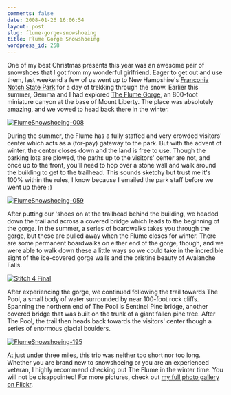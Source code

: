 ```yaml
---
comments: false
date: 2008-01-26 16:06:54
layout: post
slug: flume-gorge-snowshoeing
title: Flume Gorge Snowshoeing
wordpress_id: 258
---
```


One of my best Christmas presents this year was an awesome pair of snowshoes that I got from my wonderful girlfriend. Eager to get out and use them, last weekend a few of us went up to New Hampshire's [Franconia Notch State Park](http://www.franconianotchstatepark.com/) for a day of trekking through the snow. Earlier this summer, Gemma and I had explored [The Flume Gorge](http://www.visitnh.gov/flume/index.html), an 800-foot miniature canyon at the base of Mount Liberty. The place was absolutely amazing, and we vowed to head back there in the winter.



[![FlumeSnowshoeing-008](http://farm3.static.flickr.com/2290/2210322329_6d2b2bd948.jpg)](http://www.flickr.com/photos/geldmacher/2210322329/)



During the summer, the Flume has a fully staffed and very crowded visitors' center which acts as a (for-pay) gateway to the park. But with the advent of winter, the center closes down and the land is free to use. Though the parking lots are plowed, the paths up to the visitors' center are not, and once up to the front, you'll need to hop over a stone wall and walk around the building to get to the trailhead. This sounds sketchy but trust me it's 100% within the rules, I know because I emailed the park staff before we went up there :)



[![FlumeSnowshoeing-059](http://farm3.static.flickr.com/2012/2211156046_1551d42ea5.jpg)](http://www.flickr.com/photos/geldmacher/2211156046/)



After putting our 'shoes on at the trailhead behind the building, we headed down the trail and across a covered bridge which leads to the beginning of the gorge. In the summer, a series of boardwalks takes you through the gorge, but these are pulled away when the Flume closes for winter. There are some permanent boardwalks on either end of the gorge, though, and we were able to walk down these a little ways so we could take in the incredible sight of the ice-covered gorge walls and the pristine beauty of Avalanche Falls.



[![Stitch 4 Final](http://farm3.static.flickr.com/2373/2211180768_872df993ec.jpg)](http://www.flickr.com/photos/geldmacher/2211180768/)



After experiencing the gorge, we continued following the trail towards The Pool, a small body of water surrounded by near 100-foot rock cliffs. Spanning the northern end of The Pool is Sentinel Pine bridge, another covered bridge that was built on the trunk of a giant fallen pine tree. After The Pool, the trail then heads back towards the visitors' center though a series of enormous glacial boulders.



[![FlumeSnowshoeing-195](http://farm3.static.flickr.com/2088/2210424609_7ce86461a2.jpg)](http://www.flickr.com/photos/geldmacher/2210424609/)



At just under three miles, this trip was neither too short nor too long. Whether you are brand new to snowshoeing or you are an experienced veteran, I highly recommend checking out The Flume in the winter time. You will not be disappointed! For more pictures, check out [my full photo gallery on Flickr](http://www.flickr.com/photos/geldmacher/sets/72157603773894419/).
